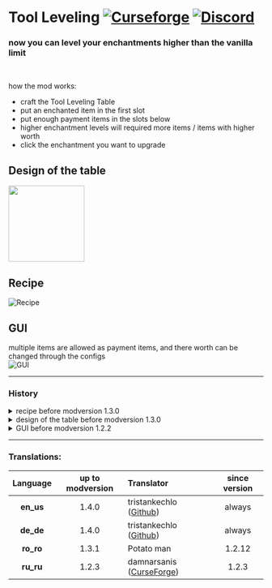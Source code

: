# Tool Leveling [![Curseforge](http://cf.way2muchnoise.eu/full_397255_downloads.svg)](https://www.curseforge.com/minecraft/mc-mods/tool-leveling-plus) [![Discord](https://img.shields.io/discord/639540436524072970?color=0a48c4&label=%20&logo=discord&logoColor=FFF)](https://discord.gg/bhUaWhq)

### now you can level your enchantments higher than the vanilla limit<br/>
<br/>

how the mod works:
 - craft the Tool Leveling Table
 - put an enchanted item in the first slot
 - put enough payment items in the slots below
 - higher enchantment levels will required more items / items with higher worth
 - click the enchantment you want to upgrade

## Design of the table
<img src="https://i.ibb.co/gD56FHW/screenshot.png" height="150">

## Recipe
![Recipe](https://i.ibb.co/NWdBRSQ/recipe-v1-3-0.png "Recipe")

## GUI
multiple items are allowed as payment items, and there worth can be changed through the configs</br>
![GUI](https://i.ibb.co/4FdbhBm/toolleveling-gui.png "Tool Leveling GUI")

---
### History
<details>
	<summary>recipe before modversion 1.3.0</summary>  
   
 ![recipe](https://i.ibb.co/fQxtBV2/Recipe-new.png)  
 *any enchanted book will work
</details>
<details>
 <summary>design of the table before modversion 1.3.0</summary>
   
 <img src="https://i.ibb.co/WNXP2LC/tool-leveling-table-screenshot.png" height="150">
</details>
<details>
 <summary>GUI before modversion 1.2.2</summary>
   
 ![GUI](https://i.ibb.co/8P27vMD/GUI-NEW-2.png)  
 only one item is allowed as payment item (by default Netherite Ingot, but it is changeable through the config)
</details>

---

### Translations:
| Language  | up to modversion | Translator                                                                  | since version |
|:---------:|:----------------:|:----------------------------------------------------------------------------|:-------------:|
| **en_us** |      1.4.0       | tristankechlo ([Github](https://github.com/tristankechlo))                  |    always     |
| **de_de** |      1.4.0       | tristankechlo ([Github](https://github.com/tristankechlo))                  |    always     |
| **ro_ro** |      1.3.1       | Potato man                                                                  |    1.2.12     |
| **ru_ru** |      1.2.3       | damnarsanis ([CurseForge](https://www.curseforge.com/members/damnarsanis/)) |     1.2.3     |
